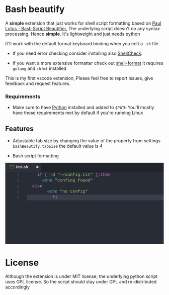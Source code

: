 # Bash beautify

A **simple** extension that just works for shell script formatting based on [Paul Lutus - Bash Script Beautifier](https://arachnoid.com/python/beautify_bash_program.html), The underlying script doesn't do any syntax processing, Hence **simple**. It's lightweight and just needs python

It'll work with the default format keyboard binding when you edit a `.sh` file.

* If you need error checking consider installing also [ShellCheck](https://marketplace.visualstudio.com/items?itemName=timonwong.shellcheck).

* If you want a more extensive formatter check out [shell-format](https://marketplace.visualstudio.com/items?itemName=foxundermoon.shell-format) it requires
`golang` and `shfmt` installed 

This is my first vscode extension, Please feel free to report issues, give feedback and request features.

### Requirements
- Make sure to have [Python](https://www.python.org/downloads/) installed and added to `$PATH` You'll mostly have those requirements met by default if you're running Linux

## Features
- Adjustable tab size by changing the value of the property from settings `bashBeautify.tabSize` the default value is 4

- Bash script formatting

![Formatting](images/formatting.gif)


# License
Although the extension is under MIT license, the underlying python script uses GPL license. So the script should stay under GPL and re-distributed accordingly
